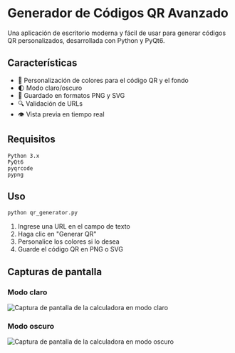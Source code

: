 # Generador de Códigos QR Avanzado

Una aplicación de escritorio moderna y fácil de usar para generar códigos QR personalizados, desarrollada con Python y PyQt6.

## Características

- 🎨 Personalización de colores para el código QR y el fondo
- 🌓 Modo claro/oscuro
- 💾 Guardado en formatos PNG y SVG
- 🔍 Validación de URLs
- 👁️ Vista previa en tiempo real

## Requisitos

```
Python 3.x
PyQt6
pyqrcode
pypng
```

## Uso

```bash
python qr_generator.py
```

1. Ingrese una URL en el campo de texto
2. Haga clic en "Generar QR"
3. Personalice los colores si lo desea
4. Guarde el código QR en PNG o SVG

## Capturas de pantalla

### Modo claro
![Captura de pantalla de la calculadora en modo claro]()

### Modo oscuro
![Captura de pantalla de la calculadora en modo oscuro]()